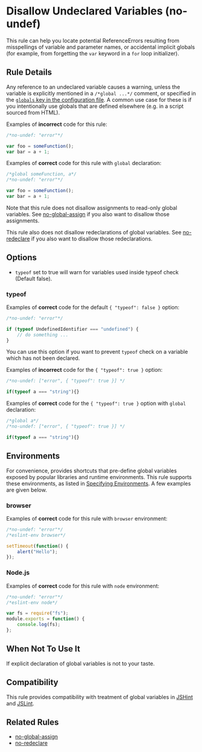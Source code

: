# Disallow Undeclared Variables (no-undef)

This rule can help you locate potential ReferenceErrors resulting from misspellings of variable and parameter names, or accidental implicit globals (for example, from forgetting the `var` keyword in a `for` loop initializer).

## Rule Details

Any reference to an undeclared variable causes a warning, unless the variable is explicitly mentioned in a `/*global ...*/` comment, or specified in the [`globals` key in the configuration file](https://eslint.org/docs/user-guide/configuring#specifying-globals). A common use case for these is if you intentionally use globals that are defined elsewhere (e.g. in a script sourced from HTML).

Examples of **incorrect** code for this rule:

```js
/*no-undef: "error"*/

var foo = someFunction();
var bar = a + 1;
```

Examples of **correct** code for this rule with `global` declaration:

```js
/*global someFunction, a*/
/*no-undef: "error"*/

var foo = someFunction();
var bar = a + 1;
```

Note that this rule does not disallow assignments to read-only global variables.
See [no-global-assign](no-global-assign.md) if you also want to disallow those assignments.

This rule also does not disallow redeclarations of global variables.
See [no-redeclare](no-redeclare.md) if you also want to disallow those redeclarations.

## Options

* `typeof` set to true will warn for variables used inside typeof check (Default false).

### typeof

Examples of **correct** code for the default `{ "typeof": false }` option:

```js
/*no-undef: "error"*/

if (typeof UndefinedIdentifier === "undefined") {
    // do something ...
}
```

You can use this option if you want to prevent `typeof` check on a variable which has not been declared.

Examples of **incorrect** code for the `{ "typeof": true }` option:

```js
/*no-undef: ["error", { "typeof": true }] */

if(typeof a === "string"){}
```

Examples of **correct** code for the `{ "typeof": true }` option with `global` declaration:

```js
/*global a*/
/*no-undef: ["error", { "typeof": true }] */

if(typeof a === "string"){}
```

## Environments

For convenience, provides shortcuts that pre-define global variables exposed by popular libraries and runtime environments. This rule supports these environments, as listed in [Specifying Environments](../user-guide/configuring.md#specifying-environments).  A few examples are given below.

### browser

Examples of **correct** code for this rule with `browser` environment:

```js
/*no-undef: "error"*/
/*eslint-env browser*/

setTimeout(function() {
    alert("Hello");
});
```

### Node.js

Examples of **correct** code for this rule with `node` environment:

```js
/*no-undef: "error"*/
/*eslint-env node*/

var fs = require("fs");
module.exports = function() {
    console.log(fs);
};
```

## When Not To Use It

If explicit declaration of global variables is not to your taste.

## Compatibility

This rule provides compatibility with treatment of global variables in [JSHint](http://jshint.com/) and [JSLint](http://www.jslint.com).

## Related Rules

* [no-global-assign](no-global-assign.md)
* [no-redeclare](no-redeclare.md)

